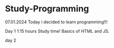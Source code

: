 # Study-Programming
07.01.2024
Today i decided to learn programming!!!

Day 1
1:15 hours Study time!
Basics of HTML and JS.

day 2
